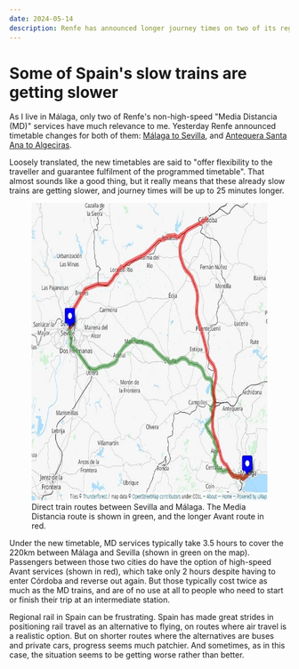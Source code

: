 ```yaml
---
date: 2024-05-14
description: Renfe has announced longer journey times on two of its regional routes in Andalucía.
---
```

# Some of Spain's slow trains are getting slower

As I live in Málaga, only two of Renfe's non-high-speed "Media Distancia (MD)" services have much relevance to me. Yesterday Renfe announced timetable changes for both of them: [Málaga to Sevilla](https://www.renfe.com/es/es/grupo-renfe/comunicacion/renfe-al-dia/sala-de-prensa/andalucia/renfe-modifica-horarios-media-distancia-sevilla-malaga), and [Antequera Santa Ana to Algeciras](https://www.renfe.com/es/es/grupo-renfe/comunicacion/renfe-al-dia/sala-de-prensa/andalucia/renfe-modifica-horarios-media-distancia-algeciras-antequera-santa-ana-desde-18-mayo).

Loosely translated, the new timetables are said to "offer flexibility to the traveller and guarantee fulfilment of the programmed timetable". That almost sounds like a good thing, but it really means that these already slow trains are getting slower, and journey times will be up to 25 minutes longer.

<figure>
<img alt="Map of part of Spain, showing two routes between Seville and Malaga." src="map-train-malaga-sevilla.jpg" width="640" height="535">
<figcaption>Direct train routes between Sevilla and Málaga. The Media Distancia route is shown in green, and the longer Avant route in red.</figcaption>
</figure>
Under the new timetable, MD services typically take 3.5 hours to cover the 220km between Málaga and Sevilla (shown in green on the map). Passengers between those two cities do have the option of high-speed Avant services (shown in red), which take only 2 hours despite having to enter Córdoba and reverse out again. But those typically cost twice as much as the MD trains, and are of no use at all to people who need to start or finish their trip at an intermediate station.  

Regional rail in Spain can be frustrating. Spain has made great strides in positioning rail travel as an alternative to flying, on routes where air travel is a realistic option. But on shorter routes where the alternatives are buses and private cars, progress seems much patchier. And sometimes, as in this case, the situation seems to be getting worse rather than better.
